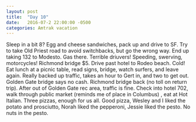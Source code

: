 ```yaml
---
layout: post
title:  "Day 10"
date:   2016-07-2 22:00:00 -0500
categories: Amtrak vacation
---
```

Sleep in a bit 8? Egg and cheese sandwiches, pack up and drive to SF. Try to take Old Priest road to avoid switchbacks, but go the wrong way. End up taking 132 to Modesto. Gas there. Terrible driuvers! Speeding, swerving, motorcycles! Richmond bridge $5. Drive past hotel to Rodeo beach. Cold! Eat lunch at a picnic table, read signs, bridge, watch surfers, and leave again. Really backed up traffic, takes an hour to Gert in, and two to get out.  Golden Gate bridge says no cash. Richmond bridge back (no toll on return trip). After out of Golden Gate rec area, traffic is fine. Check into hotel 702, walk through public market (reminds me of place in Columbus) , eat at Hot Italian. Three pizzas, enough for us all. Good pizza, Wesley and I liked the potato and prosciutto, Norah liked the pepperoni, Jessie liked the pesto. No nuts in the pesto.
